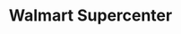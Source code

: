 ---
title: "Walmart Supercenter"
url: /mesa/walmart-supercenter-south-greenfield-road/
shop: Supermarkt
---